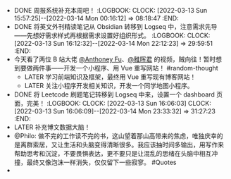 - DONE 周报系统补充本周吧！
  :LOGBOOK:
  CLOCK: [2022-03-13 Sun 15:57:25]--[2022-03-14 Mon 00:16:12] =>  08:18:47
  :END:
- DONE 将英文外刊精读笔记从 Obsidian 转移到 Logseq 中，注意需求先导——先想好需求样式再根据需求设置好组织形式。
  :LOGBOOK:
  CLOCK: [2022-03-13 Sun 16:12:32]--[2022-03-14 Mon 22:12:23] =>  29:59:51
  :END:
- 今天看了两位 B 站大佬 [@Anthoney Fu](https://space.bilibili.com/668380)、[@稚晖君](https://space.bilibili.com/20259914) 的视频，贼向往！暂时想到要做两件事——开发一个小程序、用 Vue 重写网站！ #random-thought
	- LATER 学习前端知识及框架，最终用 Vue 重写现有博客网站！
	- LATER 关注小程序开发相关知识，开发一个同学地图小程序。
- DONE 将 Leetcode 刷题笔记转移到 Logseq 中来，设置一个 dashboard 页面，完美！
  :LOGBOOK:
  CLOCK: [2022-03-13 Sun 16:06:03]
  CLOCK: [2022-03-13 Sun 16:06:09]--[2022-03-14 Mon 23:33:32] =>  31:27:23
  :END:
- LATER 补充博文数据大脑！
- @Philo: 做不完的工作读不完的书，这山望着那山高带来的焦虑，唯独庆幸的是离群索居，又让生活和头脑变得清晰很多。我应该抽时间多输出，用写作来帮助思考和沉淀，不要畏惧表达，更不要只是让混乱的思绪在头脑中相互冲撞，最终又像泡沫一样消失，仅仅留下一些寂寥。 #Quotes
-